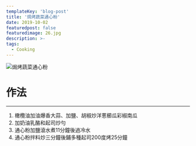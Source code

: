 ```yaml
---
templateKey: 'blog-post'
title: '焗烤蔬菜通心粉'
date: 2019-10-02
featuredpost: false
featuredimage: 26.jpg
description: >-
tags:
  - Cooking
---
```

![焗烤蔬菜通心粉](/26.jpg)

# 作法
___
  
1.  橄欖油加油爆香大蒜、加鹽、胡椒炒洋蔥櫛瓜彩椒南瓜
2.  加奶油乳酪和起司炒勻
2.  通心粉加鹽滾水煮11分鐘後過冷水
3.  通心粉拌料炒三分鐘後鋪多種起司200度烤25分鐘

